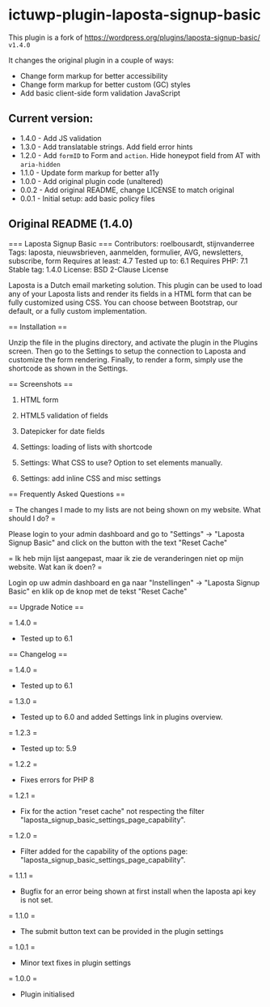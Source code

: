 # ictuwp-plugin-laposta-signup-basic

This plugin is a fork of https://wordpress.org/plugins/laposta-signup-basic/ `v1.4.0`

It changes the original plugin in a couple of ways:

- Change form markup for better accessibility
- Change form markup for better custom (GC) styles
- Add basic client-side form validation JavaScript


## Current version:

* 1.4.0 - Add JS validation
* 1.3.0 - Add translatable strings. Add field error hints
* 1.2.0 - Add `formID` to Form and `action`. Hide honeypot field from AT with `aria-hidden`
* 1.1.0 - Update form markup for better a11y
* 1.0.0 - Add original plugin code (unaltered)
* 0.0.2 - Add original README, change LICENSE to match original
* 0.0.1 - Initial setup: add basic policy files


## Original README (1.4.0)

=== Laposta Signup Basic ===
Contributors: roelbousardt, stijnvanderree
Tags: laposta, nieuwsbrieven, aanmelden, formulier, AVG, newsletters, subscribe, form
Requires at least: 4.7
Tested up to: 6.1
Requires PHP: 7.1
Stable tag: 1.4.0
License: BSD 2-Clause License

Laposta is a Dutch email marketing solution.
This plugin can be used to load any of your Laposta lists and render its fields in a HTML form that can be fully customized using CSS.
You can choose between Bootstrap, our default, or a fully custom implementation.


== Installation ==

Unzip the file in the plugins directory, and activate the plugin in the
Plugins screen. Then go to the Settings to setup the connection to Laposta and customize the form rendering.
Finally, to render a form, simply use the shortcode as shown in the Settings.


== Screenshots ==

1. HTML form

2. HTML5 validation of fields

3. Datepicker for date fields

4. Settings: loading of lists with shortcode

5. Settings: What CSS to use? Option to set elements manually.

6. Settings: add inline CSS and misc settings


== Frequently Asked Questions ==

= The changes I made to my lists are not being shown on my website. What should I do?  =

Please login to your admin dashboard and go to "Settings" -> "Laposta Signup Basic" and click on the button with the text "Reset Cache"

= Ik heb mijn lijst aangepast, maar ik zie de veranderingen niet op mijn website. Wat kan ik doen?  =

Login op uw admin dashboard en ga naar "Instellingen" -> "Laposta Signup Basic" en klik op de knop met de tekst "Reset Cache"


== Upgrade Notice ==

= 1.4.0 =

* Tested up to 6.1


== Changelog ==

= 1.4.0 =

* Tested up to 6.1


= 1.3.0 =

* Tested up to 6.0 and added Settings link in plugins overview.


= 1.2.3 =

* Tested up to: 5.9


= 1.2.2 =

* Fixes errors for PHP 8


= 1.2.1 =

* Fix for the action "reset cache" not respecting the filter "laposta_signup_basic_settings_page_capability".


= 1.2.0 =

* Filter added for the capability of the options page: "laposta_signup_basic_settings_page_capability".


= 1.1.1 =

* Bugfix for an error being shown at first install when the laposta api key is not set.


= 1.1.0 =

* The submit button text can be provided in the plugin settings


= 1.0.1 =

* Minor text fixes in plugin settings


= 1.0.0 =

* Plugin initialised
